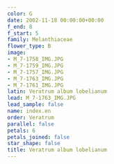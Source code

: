 ```yaml
---
color: G
date: 2002-11-18 00:00:00+00:00
f_end: 8
f_start: 5
family: Melanthiaceae
flower_type: B
image:
- M_7-1758_IMG.JPG
- M_7-1759_IMG.JPG
- M_7-1757_IMG.JPG
- M_7-1763_IMG.JPG
- M_7-1761_IMG.JPG
latin: Veratrum album lobelianum
lead: M_7-1763_IMG.JPG
lead_sample: false
name: index.en
order: Veratrum
parallel: false
petals: 6
petals_joined: false
star_shape: false
title: Veratrum album lobelianum
---
```

